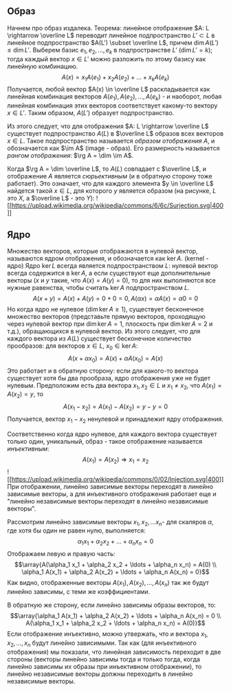 ## Образ
Начнем про образ издалека. Теорема: линейное отображение $A: L \rightarrow \overline L$ переводит линейное подпространство $L' \subset L$ в линейное подпространство $A(L') \subset \overline L$, причем $\dim A(L') \leq \dim L'$.
Выберем базис $e_1, e_2, \ldots, e_k$ в подпространстве $L'$ ($\dim L' = k$); тогда каждый вектор $x \in L'$ можно разложить по этому базису как линейную комбинацию.
$$A(x) = x_1A(e_1) + x_2A(e_2) + \ldots + x_k A(e_k)$$
Получается, любой вектор $A(x) \in \overline L$ раскладывается как линейная комбинация векторов $A(e_1), A(e_2), \ldots, A(e_k)$ - и наоборот, любая линейная комбинация этих векторов соответствует какому-то вектору $x \in L'$. Таким образом, $A(L')$ образует подпространство.

Из этого следует, что для отображения $A: L \rightarrow \overline L$ существует подпространство $A(L)$ в $\overline L$ образов всех векторов $x \in L$. Такое подпространство называется *образом отображения $A$*, и обозначается как $\im A$ (image - образ). Его размерность называется *рангом отображения*: $\rg A = \dim \im A$.

Когда $\rg A = \dim \overline L$, то $A(L)$ совпадает с $\overline L$, и отображение $A$ является *сюрьективным* (и в обратную сторону тоже работает). Это означает, что для каждого элемента $y \in \overline L$ найдется такой $x \in L$, для которого $y$ является образом (на рисунке, $L$ это $X$, а $\overline L$ - это $Y$):
![[https://upload.wikimedia.org/wikipedia/commons/6/6c/Surjection.svg|400]]
## Ядро
Множество векторов, которые отображаются в нулевой вектор, называются ядром отображения, и обозначается как $\ker A$. (kernel - ядро)
Ядро $\ker L$ всегда является подпространством $L$: нулевой вектор всегда содержится в $\ker A$, а если существуют еще дополнительные векторы ($x$ и $y$ такие, что $A(x)=A(y)=0$), то для них выполняются все нужные равенства, чтобы считать $\ker A$ подпространством $L$.
$$A(x+y) = A(x) + A(y) = 0+0 = 0, A(\alpha x) = \alpha A(x) = \alpha 0 = 0$$
Но когда ядро не нулевое ($\dim \ker A \geq 1$), существует бесконечное множество векторов (представьте прямую векторов, проходящую через нулевой вектор при $\dim \ker A = 1$, плоскость при $\dim \ker A = 2$ и т.д.), обращающихся в нулевой вектор. Из этого следует, что для каждого вектора из $A(L)$ существует бесконечное количество прообразов: для векторов $x \in L$, $x_0 \in \ker A$:
$$A(x + \alpha x_0) = A(x) + \alpha A(x_0) = A(x)$$
Это работает и в обратную сторону: если для какого-то вектора существует хотя бы два прообраза, ядро отображения уже не будет нулевым. Предположим есть два вектора $x_1, x_2 \in L$ и $x_1 \neq x_2$, что $A(x_1) = A(x_2) = y$, то
$$A(x_1 - x_2) = A(x_1) - A(x_2) = y-y=0$$
Получается, вектор $x_1 - x_2$ ненулевой и принадлежит ядру отображения.

Соответственно когда ядро нулевое, для каждого вектора существует только один, уникальный, образ - такое отображение называется *инъективным*:
$$A(x_1) = A(x_2) \Rightarrow x_1 = x_2$$
![[https://upload.wikimedia.org/wikipedia/commons/0/02/Injection.svg|400]]
При отображении, линейно зависимые векторы переходят в линейно зависимые векторы, а для инъективного отображения работает еще и "линейно независимые векторы переходят в линейно независимые векторы".

Рассмотрим линейно зависимые векторы $x_1, x_2, \ldots x_n$- для скаляров $\alpha$, где хотя бы один не равен нулю, выполняется:
$$\alpha_1 x_1 + \alpha_2 x_2 + \ldots + \alpha_n x_n = 0$$
Отображаем левую и правую часть:
$$\array{A(\alpha_1 x_1 + \alpha_2 x_2 + \ldots + \alpha_n x_n) = A(0) \\ \alpha_1 A(x_1) + \alpha_2 A(x_2) + \ldots + \alpha_n A(x_n) = 0}$$
Как видно, отображенные векторы $A(x_1), A(x_2), \ldots, A(x_n)$ так же будут линейно зависимы, с теми же коэффициентами.

В обратную же сторону, если линейно зависимы образы векторов, то:
$$\array{\alpha_1 A(x_1) + \alpha_2 A(x_2) + \ldots + \alpha_n A(x_n) = 0 \\ A(\alpha_1 x_1 + \alpha_2 x_2 + \ldots + \alpha_n x_n) = A(0)}$$
Если отображение инъективно, можно утвержать, что и вектора $x_1, x_2, \ldots, x_n$ будут линейно зависимыми. Так как (для инъективного отображения) мы показали, что линейная зависимость переходит в две стороны (векторы линейно зависимы тогда и только тогда, когда линейно зависимы их образы при инъективном отображении), то линейно независимые векторы должны переходить в линейно независимые векторы.
